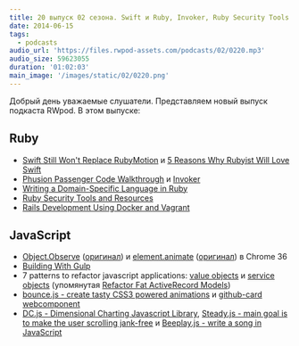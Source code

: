 ```yaml
---
title: 20 выпуск 02 сезона. Swift и Ruby, Invoker, Ruby Security Tools and Resources, Object.Observe и element.animate, DC.js, Beeplay.js и прочее
date: 2014-06-15
tags:
  - podcasts
audio_url: 'https://files.rwpod-assets.com/podcasts/02/0220.mp3'
audio_size: 59623055
duration: '01:02:03'
main_image: '/images/static/02/0220.png'
---
```


Добрый день уважаемые слушатели. Представляем новый выпуск подкаста RWpod. В этом выпуске:

## Ruby

- [Swift Still Won't Replace RubyMotion](http://blog.motioninmotion.tv/swift-still-won-t-replace-rubymotion) и [5 Reasons Why Rubyist Will Love Swift](http://littlelines.com/blog/2014/06/11/why-rubyist-will-love-swift/)
- [Phusion Passenger Code Walkthrough](http://vimeo.com/phusionnl/review/98027409/03ba678684) и [Invoker](http://invoker.codemancers.com/)
- [Writing a Domain-Specific Language in Ruby](http://robots.thoughtbot.com/writing-a-domain-specific-language-in-ruby)
- [Ruby Security Tools and Resources](https://hakiri.io/blog/ruby-security-tools-and-resources)
- [Rails Development Using Docker and Vagrant](https://blog.abevoelker.com/rails-development-using-docker-and-vagrant/)

## JavaScript

- [Object.Observe](http://habrahabr.ru/post/225065/) ([оригинал](http://www.html5rocks.com/en/tutorials/es7/observe/)) и [element.animate](http://habrahabr.ru/post/226169/) ([оригинал](http://updates.html5rocks.com/2014/05/Web-Animations---element-animate-is-now-in-Chrome-36)) в Chrome 36
- [Building With Gulp](http://www.smashingmagazine.com/2014/06/11/building-with-gulp/)
- 7 patterns to refactor javascript applications: [value objects](http://journal.crushlovely.com/post/88286828068/7-patterns-to-refactor-javascript-applications-value) и [service objects](http://journal.crushlovely.com/post/88286835473/7-patterns-to-refactor-javascript-applications-service) (упомянутая [Refactor Fat ActiveRecord Models](http://blog.codeclimate.com/blog/2012/10/17/7-ways-to-decompose-fat-activerecord-models/))
- [bounce.js - create tasty CSS3 powered animations](http://bouncejs.com/) и [github-card webcomponent](http://pazguille.github.io/github-card/)
- [DC.js - Dimensional Charting Javascript Library](http://dc-js.github.io/dc.js/), [Steady.js - main goal is to make the user scrolling jank-free](http://lafikl.github.io/steady.js/) и [Beeplay.js - write a song in JavaScript](http://watilde.github.io/beeplay/)
